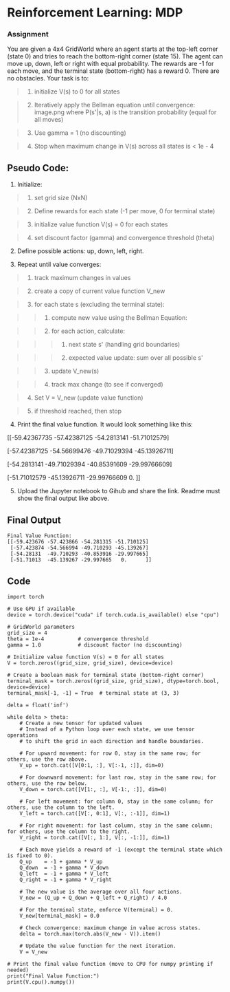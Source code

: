 # Reinforcement Learning: MDP

### Assignment

You are given a 4x4 GridWorld where an agent starts at the top-left corner (state 0) and tries to reach the bottom-right corner (state 15). The agent can move up, down, left or right with equal probability. The rewards are -1 for each move, and the terminal state (bottom-right) has a reward 0. There are no obstacles. Your task is to:

> 1) initialize V(s) to 0 for all states

> 2) Iteratively apply the Bellman equation until convergence:
image.png
where P(s'|s, a) is the transition probability (equal for all moves)

> 3) Use gamma = 1 (no discounting)

> 4) Stop when maximum change in V(s) across all states is < 1e - 4


## Pseudo Code:

1) Initialize:

> 1) set grid size (NxN)

> 2) Define rewards for each state (-1 per move, 0 for terminal state)

> 3) initialize value function V(s) = 0 for each states

> 4) set discount factor (gamma) and convergence threshold (theta) 

2) Define possible actions: up, down, left, right.

3) Repeat until value converges:

> 1) track maximum changes in values

> 2) create a copy of current value function V_new

> 3) for each state s (excluding the terminal state):

>> 1) compute new value using the Bellman Equation:

>> 2) for each action, calculate:

>>> 1) next state s' (handling grid boundaries)

>>> 2) expected value update: sum over all possible s'

>> 3) update V_new(s)

>> 4) track max change (to see if converged)

> 4) Set V = V_new (update value function)

> 5) if threshold reached, then stop

4) Print the final value function. It would look something like this:

[[-59.42367735 -57.42387125 -54.2813141  -51.71012579]

 [-57.42387125 -54.56699476 -49.71029394 -45.13926711]

 [-54.2813141  -49.71029394 -40.85391609 -29.99766609]
 
 [-51.71012579 -45.13926711 -29.99766609   0.        ]]

5) Upload the Jupyter notebook to Gihub and share the link. Readme must show the final output like above.


## Final Output

```
Final Value Function:
[[-59.423676 -57.423866 -54.281315 -51.710125]
 [-57.423874 -54.566994 -49.710293 -45.139267]
 [-54.28131  -49.710293 -40.853916 -29.997665]
 [-51.71013  -45.139267 -29.997665   0.      ]]
```

## Code

```
import torch

# Use GPU if available
device = torch.device("cuda" if torch.cuda.is_available() else "cpu")

# GridWorld parameters
grid_size = 4
theta = 1e-4           # convergence threshold
gamma = 1.0            # discount factor (no discounting)

# Initialize value function V(s) = 0 for all states
V = torch.zeros((grid_size, grid_size), device=device)

# Create a boolean mask for terminal state (bottom-right corner)
terminal_mask = torch.zeros((grid_size, grid_size), dtype=torch.bool, device=device)
terminal_mask[-1, -1] = True  # terminal state at (3, 3)

delta = float('inf')

while delta > theta:
    # Create a new tensor for updated values
    # Instead of a Python loop over each state, we use tensor operations
    # to shift the grid in each direction and handle boundaries.
    
    # For upward movement: for row 0, stay in the same row; for others, use the row above.
    V_up = torch.cat([V[0:1, :], V[:-1, :]], dim=0)
    
    # For downward movement: for last row, stay in the same row; for others, use the row below.
    V_down = torch.cat([V[1:, :], V[-1:, :]], dim=0)
    
    # For left movement: for column 0, stay in the same column; for others, use the column to the left.
    V_left = torch.cat([V[:, 0:1], V[:, :-1]], dim=1)
    
    # For right movement: for last column, stay in the same column; for others, use the column to the right.
    V_right = torch.cat([V[:, 1:], V[:, -1:]], dim=1)
    
    # Each move yields a reward of -1 (except the terminal state which is fixed to 0).
    Q_up    = -1 + gamma * V_up
    Q_down  = -1 + gamma * V_down
    Q_left  = -1 + gamma * V_left
    Q_right = -1 + gamma * V_right

    # The new value is the average over all four actions.
    V_new = (Q_up + Q_down + Q_left + Q_right) / 4.0

    # For the terminal state, enforce V(terminal) = 0.
    V_new[terminal_mask] = 0.0

    # Check convergence: maximum change in value across states.
    delta = torch.max(torch.abs(V_new - V)).item()

    # Update the value function for the next iteration.
    V = V_new

# Print the final value function (move to CPU for numpy printing if needed)
print("Final Value Function:")
print(V.cpu().numpy())

```